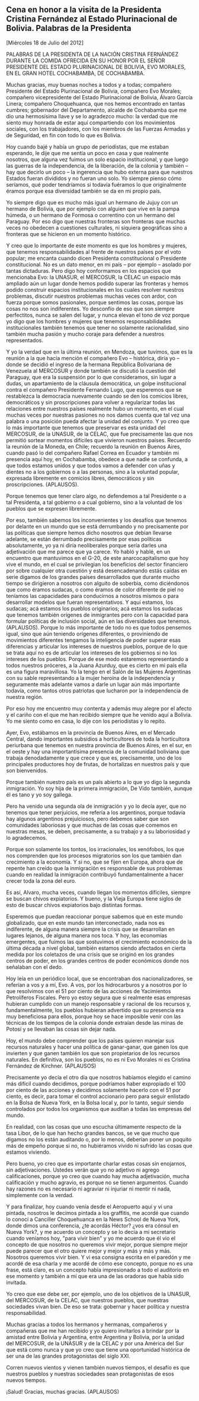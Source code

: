Cena en honor a la visita de la Presidenta Cristina Fernández al Estado Plurinacional de Bolivia. Palabras de la Presidenta
---------------------------------------------------------------------------------------------------------------------------

[Miércoles 18 de Julio del 2012]

PALABRAS DE LA PRESIDENTA DE LA NACIÓN CRISTINA FERNÁNDEZ DURANTE LA
COMIDA OFRECIDA EN SU HONOR POR EL SEÑOR PRESIDENTE DEL ESTADO
PLURINACIONAL DE BOLIVIA, EVO MORALES, EN EL GRAN HOTEL COCHABAMBA, DE
COCHABAMBA.

Muchas gracias, muy buenas noches a todos y a todas; compañero
Presidente del Estado Plurinacional de Bolivia, compañero Evo Morales;
compañero vicepresidente del Estado Plurinacional de Bolivia, Álvaro
García Linera; compañero Choquehuanca, que nos hemos encontrado en
tantas cumbres; gobernador del Departamento, alcalde de Cochabamba que
me dio una hermosísima llave y se lo agradezco mucho: la verdad que me
siento muy honrada de estar aquí compartiendo con los movimientos
sociales, con los trabajadores, con los miembros de las Fuerzas Armadas
y de Seguridad, en fin con todo lo que es Bolivia.

Hoy cuando bajé y había un grupo de periodistas, que me estaban
esperando, le dije que me sentía un poco en casa y que realmente
nosotros, que alguna vez fuimos un solo espacio institucional, y que
luego las guerras de la independencia, de la liberación, de la colonia y
también – hay que decirlo un poco – la ingerencia que hubo externa para
que nuestros Estados fueran divididos y no fueran uno solo. Yo siempre
pienso cómo seríamos, qué poder tendríamos si todavía fuéramos lo que
originalmente éramos porque esa diversidad también se da en mi propio
país.

Yo siempre digo que es mucho más igual un hermano de Jujuy con un
hermano de Bolivia, que por ejemplo con alguien que vive en la pampa
húmeda, o un hermano de Formosa o correntino con un hermano del
Paraguay. Por eso digo que nuestras fronteras son fronteras que muchas
veces no obedecen a cuestiones culturales, ni siquiera geográficas sino
a fronteras que se hicieron en un momento histórico.

Y creo que lo importante de este momento es que los hombres y mujeres,
que tenemos responsabilidades al frente de nuestros países por el voto
popular; me encanta cuando dicen Presidenta constitucional o Presidente
constitucional. No es un dato menor, en mi país – por ejemplo – asolado
por tantas dictaduras. Pero digo hoy conformamos en los espacios que
mencionaba Evo: la UNASUR, el MERCOSUR, la CELAC un espacio más ampliado
aún un lugar donde hemos podido superar las fronteras y hemos podido
construir espacios institucionales en los cuales resolver nuestros
problemas, discutir nuestros problemas muchas veces con ardor, con
fuerza porque somos pasionales, porque sentimos las cosas, porque las
cosas no nos son indiferentes. Yo desconfío de eso que son siempre
perfectitos, nunca se salen del lugar, y nunca elevan el tono de voz
porque yo digo que los hombres y mujeres que tenemos responsabilidades
institucionales también tenemos que tener no solamente racionalidad,
sino también mucha pasión y mucho coraje para defender a nuestros
representados.

Y yo la verdad que en la última reunión, en Mendoza, que tuvimos, que es
la reunión a la que hacía mención el compañero Evo – histórica, diría yo
– donde se decidió el ingreso de la hermana República Bolivariana de
Venezuela al MERCOSUR y donde también se discutió la cuestión del
Paraguay, que era la suspensión por lo que consideramos, sin lugar a
dudas, un apartamiento de la cláusula democrática, un golpe
institucional contra el compañero Presidente Fernando Lugo, que
esperemos que se restablezca la democracia nuevamente cuando se den los
comicios libres, democráticos y sin proscripciones para volver a
regularizar todas las relaciones entre nuestros países realmente hubo un
momento, en el cual muchas veces por nuestras pasiones no nos damos
cuenta que tal vez una palabra o una posición pueda afectar la unidad
del conjunto. Y yo creo que lo más importante que tenemos que preservar
es esta unidad del MERCOSUR, de la UNASUR, de la CELAC, que fue
precisamente las que nos permitió sortear momentos difíciles que
vivieron nuestros países. Recuerdo la reunión de la Moneda, en Chile;
recuerdo la reunión en Buenos Aires, cuando pasó lo del compañero Rafael
Correa en Ecuador y también mi presencia aquí hoy, en Cochabamba,
obedece a que nadie se confunda, a que todos estamos unidos y que todos
vamos a defender con uñas y dientes no a los gobiernos o a las personas,
sino a la voluntad popular, expresada libremente en comicios libres,
democráticos y sin proscripciones. (APLAUSOS).

Porque tenemos que tener claro algo, no defendemos a tal Presidente o a
tal Presidenta, a tal gobierno o a cual gobierno, sino a la voluntad de
los pueblos que se expresen libremente.

Por eso, también sabemos los inconvenientes y los desafíos que tenemos
por delante en un mundo que se está derrumbando y no precisamente por
las políticas que siempre hemos dicho nosotros que debían llevarse
adelante, se están derrumbado precisamente por esas políticas
absolutamente, yo ya ni diría neoliberales porque sería darles una
adjetivación que me parece que ya carece. Yo habló y hablé, en un
encuentro que mantuvimos en el G-20, de este anarcocapitalismo que hoy
vive el mundo, en el cual se privilegian los beneficios del sector
financiero por sobre cualquier otra cuestión y está desencadenando estás
caídas en serie digamos de los grandes países desarrollados que durante
mucho tiempo se dirigieron a nosotros con alguito de soberbia, como
diciéndonos que como éramos sudacas, o como éramos de color diferente de
piel no teníamos las capacidades para conducirnos a nosotros mismos o
para desarrollar modelos que fueran representativos. Y aquí estamos, los
sudacas; acá estamos los pueblos originarios; acá estamos los sudacas
que tenemos también orígenes de inmigrantes pero con la capacidad para
formular políticas de inclusión social, aún en las diversidades que
tenemos. (APLAUSOS). Porque lo más importante de todo no es que todos
pensemos igual, sino que aún teniendo orígenes diferentes, o proviniendo
de movimientos diferentes tengamos la inteligencia de poder superar esas
diferencias y articular los intereses de nuestros pueblos, porque de lo
que se trata aquí no es de articular los intereses de los gobiernos si
no los intereses de los pueblos. Porque de ese modo estaremos
representando a todos nuestros próceres, a la Juana Azurduy, que es
cierto en mi país ella es una figura maravillosa. Yo la tengo en el
Salón de las Mujeres Argentinas con su sable representando a la mujer
heroína de la independencia y seguramente más adelante vamos a darle un
lugar aún más importante todavía, como tantos otros patriotas que
lucharon por la independencia de nuestra región.

Por eso hoy me encuentro muy contenta y además muy alegre por el afecto
y el cariño con el que me han recibido siempre que he venido aquí a
Bolivia. Yo me siento como en casa, lo dije con los periodistas y lo
repito.

Ayer, Evo, estábamos en la provincia de Buenos Aires, en el Mercado
Central, dando importantes subsidios a horticultores de toda la
horticultora periurbana que tenemos en nuestra provincia de Buenos
Aires, en el sur, en el oeste y hay una importantísima presencia de la
comunidad boliviana que trabaja denodadamente y que crece y que es,
precisamente, uno de los principales productores hoy de frutas, de
hortalizas en nuestros país y que son bienvenidos.

Porque también nuestro país es un país abierto a lo que yo digo la
segunda inmigración. Yo soy hija de la primera inmigración, De Vido
también, aunque él es tano y yo soy gallega.

Pero ha venido una segunda ola de inmigración y yo lo decía ayer, que no
tenemos que tener perjuicios, me refería a los argentinos, porque
todavía hay algunos argentinos prejuiciosos, pero debemos saber que son
comunidades laboriosas y que muchas de las cosas que comemos en nuestras
mesas, se deben, precisamente, a su trabajo y a su laboriosidad y lo
agradecemos.

Porque son solamente los tontos, los irracionales, los xenófobos, los
que nos comprenden que los procesos migratorios son los que también dan
crecimiento a la economía. Y si no, que se fijen en Europa, ahora que de
repente han creído que la inmigración es responsable de sus problemas
cuando en realidad la inmigración contribuyó fundamentalmente a hacer
crecer toda la zona del euro.

Es así, Alvaro, mucha veces, cuando llegan los momentos difíciles,
siempre se buscan chivos expiatorios. Y bueno, y la Vieja Europa tiene
siglos de esto de buscar chivos expiatorios bajo distintas formas.

Esperemos que puedan reaccionar porque sabemos que en este mundo
globalizado, que en este mundo tan interconectado, nada nos es
indiferente, de alguna manera siempre la crisis que se desarrollan en
lugares lejanos, de alguna manera nos toca. Y hoy, las economías
emergentes, que fuimos las que sostuvimos el crecimiento económico de la
última década a nivel global, también estamos siendo afectados en cierta
medida por los coletazos de una crisis que se originó en los grandes
centros de poder, en los grandes centros de poder económicos donde nos
señalaban con el dedo.

Hoy leía en un periódico local, que se encontraban dos nacionalizadores,
se referían a vos y a mí, Evo. A vos, por los hidrocarburos y a nosotros
por lo que resolvimos con el 51 por ciento de las acciones de
Yacimientos Petrolíferos Fiscales. Pero yo estoy segura que si realmente
esas empresas hubieran cumplido con un manejo responsable y racional de
los recursos y, fundamentalmente, los pueblos hubieran advertido que su
presencia era muy beneficiosa para ellos, porque hoy se hace imposible
venir con las técnicas de los tiempos de la colonia donde extraían desde
las minas de Potosí y se llevaban las cosas sin dejar nada.

Hoy, el mundo debe comprender que los países quieren manejar sus
recursos naturales y hacer una política de ganar-ganar, que ganen los
que invierten y que ganen también los que son propietarios de los
recursos naturales. En definitiva, son los pueblos, no es ni Evo Morales
ni es Cristina Fernández de Kirchner. (APLAUSOS)

Precisamente yo decía el otro día que nosotros habíamos elegido el
camino más difícil cuando decidimos, porque podríamos haber expropiado
el 100 por ciento de las acciones y decidimos solamente hacerlo con el
51 por ciento, es decir, para tomar el control accionario pero para
seguir enlistado en la Bolsa de Nueva York, en la Bolsa local y, por lo
tanto, seguir siendo controlados por todos los organismos que auditan a
todas las empresas del mundo.

En realidad, con las cosas que uno escucha últimamente respecto de la
tasa Libor, de lo que han hecho grandes bancos, se ve que mucho que
digamos no los están auditando o, por lo menos, deberían poner un
poquito más de empeño porque si no, no hubiéramos vivido ni sufrido las
cosas que estamos viviendo.

Pero bueno, yo creo que es importante charlar estas cosas sin enojarnos,
sin adjetivaciones. Ustedes verán que yo no adjetivo ni agrego
calificaciones, porque yo creo que cuando hay mucha adjetivación, mucha
calificación y mucho agravio, es porque no se tienen argumentos. Cuando
hay razones no es necesario ni agraviar ni injuriar ni mentir ni nada,
simplemente con la verdad.

Y para finalizar, hoy cuando venía desde el Aeropuerto aquí y vi una
pintada, nosotros le decimos pintada a los graffitis, me acordé que
cuando lo conocí a Canciller Choquehuanca en la News School de Nueva
York, donde dimos una conferencia, ¿te acordás Héctor? ¿vos era cónsul
en Nueva York?, y me acuerdo un concepto y se lo decía a mi secretario
cuando veníamos hoy, "para vivir bien" y yo me acuerdo que él vio el
concepto de que nosotros no queremos vivir mejor, porque siempre mejor
puede parecer que el otro quiere mejor y mejor y más y más y más.
Nosotros queremos vivir bien. Y vi esa consigna escrita en el paredón y
me acordé de esa charla y me acordé de cómo ese concepto, porque no es
una frase, está claro, es un concepto había impresionado a todo el
auditorio en ese momento y también a mí que era una de las oradoras que
había sido invitada.

Yo creo que ese debe ser, por ejemplo, uno de los objetivos de la
UNASUR, del MERCOSUR, de la CELAC, que nuestros pueblos, que nuestras
sociedades vivan bien. De eso se trata: gobernar y hacer política y
nuestra responsabilidad.

Muchas gracias a todos los hermanos y hermanas, compañeros y compañeras
que me han recibido y yo quiero invitarlos a brindar por la amistad
entre Bolivia y Argentina, entre Argentina y Bolivia, por la unidad del
MERCOSUR, de la UNASUR y de la CELAC y por una América del Sur que está
como nunca y que yo creo que tiene una oportunidad histórica de ser una
de las grandes protagonistas del siglo XXI.

Corren nuevos vientos y vienen también nuevos tiempos, el desafío es que
nuestros pueblos y nuestras sociedades sean protagonistas de esos nuevos
tiempos.

¡Salud! Gracias, muchas gracias. (APLAUSOS)
